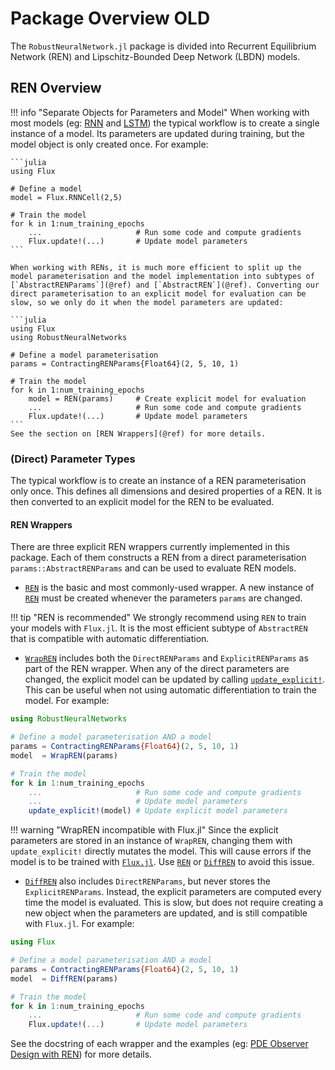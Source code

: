 # Package Overview OLD

The `RobustNeuralNetwork.jl` package is divided into Recurrent Equilibrium Network (REN) and Lipschitz-Bounded Deep Network (LBDN) models.


## REN Overview



!!! info "Separate Objects for Parameters and Model"
    When working with most models (eg: [RNN](https://fluxml.ai/Flux.jl/stable/models/layers/#Flux.RNN) and [LSTM](https://fluxml.ai/Flux.jl/stable/models/layers/#Flux.LSTM)) the typical workflow is to create a single instance of a model. Its parameters are updated during training, but the model object is only created once. For example:

    ```julia
    using Flux

    # Define a model
    model = Flux.RNNCell(2,5)

    # Train the model
    for k in 1:num_training_epochs
        ...                     # Run some code and compute gradients
        Flux.update!(...)       # Update model parameters
    ```

    When working with RENs, it is much more efficient to split up the model parameterisation and the model implementation into subtypes of [`AbstractRENParams`](@ref) and [`AbstractREN`](@ref). Converting our direct parameterisation to an explicit model for evaluation can be slow, so we only do it when the model parameters are updated:

    ```julia
    using Flux
    using RobustNeuralNetworks

    # Define a model parameterisation
    params = ContractingRENParams{Float64}(2, 5, 10, 1)

    # Train the model
    for k in 1:num_training_epochs
        model = REN(params)     # Create explicit model for evaluation
        ...                     # Run some code and compute gradients
        Flux.update!(...)       # Update model parameters
    ```
    See the section on [REN Wrappers](@ref) for more details.

### (Direct) Parameter Types

The typical workflow is to create an instance of a REN parameterisation only once. This defines all dimensions and desired properties of a REN. It is then converted to an explicit model for the REN to be evaluated.


#### REN Wrappers

There are three explicit REN wrappers currently implemented in this package. Each of them constructs a REN from a direct parameterisation `params::AbstractRENParams` and can be used to evaluate REN models.

- [`REN`](@ref) is the basic and most commonly-used wrapper. A new instance of [`REN`](@ref) must be created whenever the parameters `params` are changed.

!!! tip "REN is recommended"
    We strongly recommend using `REN` to train your models with `Flux.jl`. It is the most efficient subtype of `AbstractREN` that is compatible with automatic differentiation.

- [`WrapREN`](@ref) includes both the `DirectRENParams` and `ExplicitRENParams` as part of the REN wrapper. When any of the direct parameters are changed, the explicit model can be updated by calling [`update_explicit!`](@ref). This can be useful when not using automatic differentiation to train the model. For example:

```julia
using RobustNeuralNetworks

# Define a model parameterisation AND a model
params = ContractingRENParams{Float64}(2, 5, 10, 1)
model  = WrapREN(params)

# Train the model
for k in 1:num_training_epochs
    ...                     # Run some code and compute gradients
    ...                     # Update model parameters
    update_explicit!(model) # Update explicit model parameters
```

!!! warning "WrapREN incompatible with Flux.jl"
    Since the explicit parameters are stored in an instance of `WrapREN`, changing them with `update_explicit!` directly mutates the model. This will cause errors if the model is to be trained with [`Flux.jl`](http://fluxml.ai/Flux.jl/stable/). Use [`REN`](@ref) or [`DiffREN`](@ref) to avoid this issue.

- [`DiffREN`](@ref) also includes `DirectRENParams`, but never stores the `ExplicitRENParams`. Instead, the explicit parameters are computed every time the model is evaluated. This is slow, but does not require creating a new object when the parameters are updated, and is still compatible with `Flux.jl`. For example:

```julia
using Flux

# Define a model parameterisation AND a model
params = ContractingRENParams{Float64}(2, 5, 10, 1)
model  = DiffREN(params)

# Train the model
for k in 1:num_training_epochs
    ...                     # Run some code and compute gradients
    Flux.update!(...)       # Update model parameters
```

See the docstring of each wrapper and the examples (eg: [PDE Observer Design with REN](@ref)) for more details.

